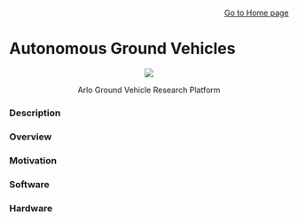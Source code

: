 <p align="right">
<a href="https://tjlw.github.io/">Go to Home page</a>
</p>

# Autonomous Ground Vehicles

<p align="center"> <img width="auto" src="https://github.com/TJLW/tjlw.github.io/blob/master/Projects/AGV/Images/IMG_1828.HEIC?raw=True"/> </p>
<p align="center">
	Arlo Ground Vehicle Research Platform
</p>


### Description

### Overview

### Motivation

### Software

### Hardware
